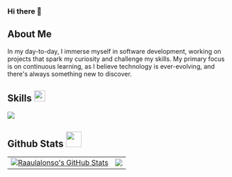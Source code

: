 ### Hi there 👋

## About Me
In my day-to-day, I immerse myself in software development, working on projects that spark my curiosity and challenge my skills. My primary focus is on continuous learning, as I believe technology is ever-evolving, and there's always something new to discover.

## Skills <img src="https://media2.giphy.com/media/QssGEmpkyEOhBCb7e1/giphy.gif?cid=ecf05e47a0n3gi1bfqntqmob8g9aid1oyj2wr3ds3mg700bl&rid=giphy.gif" width ="25">
<p>
  <a href="https://skillicons.dev">
    <img src="https://skillicons.dev/icons?i=c,cmake,java,python,html,css,linux,azure,bash,docker,eclipse,git,github,idea,pycharm,powershell,vim,vscode&perline=9" />
  </a>
</p>

## Github Stats  <img src="https://media.giphy.com/media/iY8CRBdQXODJSCERIr/giphy.gif" width="35">
<table>
  <tr>
    <td><a href="https://github.com/Cosmichomeless/CosmicHomeless">
  <img align="center" src="https://github-readme-stats.vercel.app/api?username=Cosmichomeless&show_icons=true&line_height=33,5&count_private=true&title_color=ffffff&text_color=c9cacc&icon_color=2bbc8a&bg_color=1d1f21" alt="Raaulalonso's GitHub Stats" /></td>
    <td><a href="https://github.com/Cosmichomeless/CosmicHomeless">
  <img align="center" src="https://github-readme-stats.vercel.app/api/top-langs/?username=raaulalonso&card_width=468&tex&title_color=ffffff&text_color=c9cacc&icon_color=2bbc8a&bg_color=1d1f21&langs_count=4" /></td>
  </tr>
    
  
</table>
